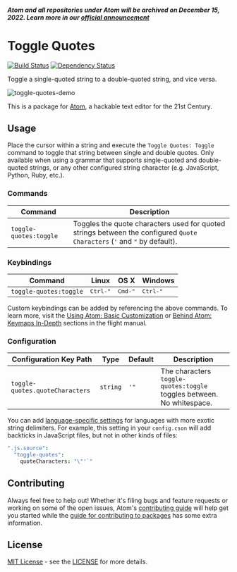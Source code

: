 ##### Atom and all repositories under Atom will be archived on December 15, 2022. Learn more in our [official announcement](https://github.blog/2022-06-08-sunsetting-atom/)
 # Toggle Quotes

[![Build Status](https://travis-ci.org/atom/toggle-quotes.svg?branch=master)](https://travis-ci.org/atom/toggle-quotes)
[![Dependency Status](https://david-dm.org/atom/toggle-quotes.svg)](https://david-dm.org/atom/toggle-quotes)

Toggle a single-quoted string to a double-quoted string, and vice versa.

![toggle-quotes-demo](https://cloud.githubusercontent.com/assets/823545/9016150/aa73ab62-379c-11e5-8622-8dbb492ff4f1.gif)

This is a package for [Atom](https://atom.io), a hackable text editor for the 21st Century.

## Usage

Place the cursor within a string and execute the `Toggle Quotes: Toggle` command to toggle that string between single and double quotes. Only available when using a grammar that supports single-quoted and double-quoted strings, or any other configured string character (e.g. JavaScript, Python, Ruby, etc.).

### Commands

Command                | Description
-----------------------|--------------
`toggle-quotes:toggle` | Toggles the quote characters used for quoted strings between the configured `Quote Characters` (`'` and `"` by default).

### Keybindings

Command            | Linux  | OS X  | Windows
-------------------|--------|-------|----------
`toggle-quotes:toggle` | <kbd>Ctrl-"</kbd> | <kbd>Cmd-"</kbd> | <kbd>Ctrl-"</kbd>

Custom keybindings can be added by referencing the above commands.  To learn more, visit the [Using Atom: Basic Customization](https://atom.io/docs/latest/using-atom-basic-customization#customizing-key-bindings) or [Behind Atom: Keymaps In-Depth](https://atom.io/docs/latest/behind-atom-keymaps-in-depth) sections in the flight manual.

### Configuration

Configuration Key Path      | Type | Default | Description
----------------------------|------|---------|------------
`toggle-quotes.quoteCharacters` | `string` | `'"` | The characters `toggle-quotes:toggle` toggles between. No whitespace.

You can add [language-specific settings](http://flight-manual.atom.io/using-atom/sections/basic-customization/#language-specific-configuration-settings) for languages with more exotic string delimiters. For example, this setting in your `config.cson` will add backticks in JavaScript files, but not in other kinds of files:

```cson
".js.source":
  "toggle-quotes":
    quoteCharacters: "\"'`"
```

## Contributing

Always feel free to help out!  Whether it's filing bugs and feature requests
or working on some of the open issues, Atom's [contributing guide](https://github.com/atom/atom/blob/master/CONTRIBUTING.md)
will help get you started while the [guide for contributing to packages](https://github.com/atom/atom/blob/master/docs/contributing-to-packages.md)
has some extra information.

## License

[MIT License](http://opensource.org/licenses/MIT) - see the [LICENSE](https://github.com/atom/toggle-quotes/blob/master/LICENSE.md) for more details.

